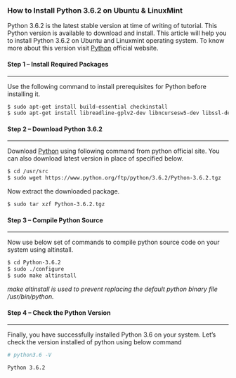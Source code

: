### How to Install Python 3.6.2 on Ubuntu & LinuxMint

Python 3.6.2 is the latest stable version at time of writing of tutorial. This Python version is available to download and install. This article will help you to install Python 3.6.2 on Ubuntu and Linuxmint operating system. To know more about this version visit [Python](https://www.python.org/) official website.

#### Step 1 – Install Required Packages

***

Use the following command to install prerequisites for Python before installing it.

```bash
$ sudo apt-get install build-essential checkinstall
$ sudo apt-get install libreadline-gplv2-dev libncursesw5-dev libssl-dev libsqlite3-dev tk-dev libgdbm-dev libc6-dev libbz2-dev
```

#### Step 2 – Download Python 3.6.2

***

Download [Python](https://www.python.org/) using following command from python official site. You can also download latest version in place of specified below.

```bash
$ cd /usr/src
$ sudo wget https://www.python.org/ftp/python/3.6.2/Python-3.6.2.tgz
```

Now extract the downloaded package.

```bash
$ sudo tar xzf Python-3.6.2.tgz
```

#### Step 3 – Compile Python Source

***

Now use below set of commands to compile python source code on your system using altinstall.

```bash
$ cd Python-3.6.2
$ sudo ./configure
$ sudo make altinstall
```

*make altinstall is used to prevent replacing the default python binary file /usr/bin/python.*

#### Step 4 – Check the Python Version

***

Finally, you have successfully installed Python 3.6 on your system. Let’s check the version installed of python using below command

```bash
# python3.6 -V

Python 3.6.2
```

